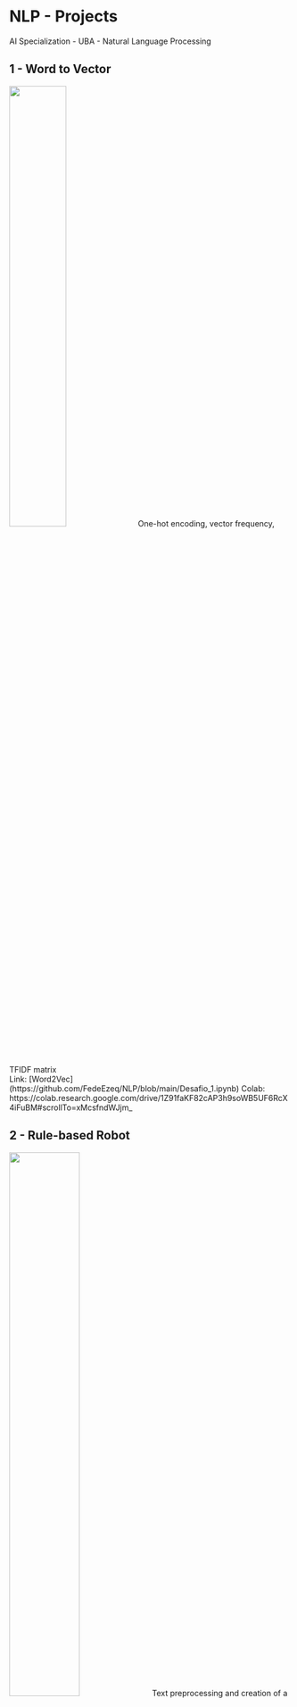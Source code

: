 # NLP - Projects
AI Specialization - UBA - Natural Language Processing

## 1 - Word to Vector
<img src="https://user-images.githubusercontent.com/77301813/136676196-148029d8-41cc-4061-8fc2-a53210542bb4.PNG" width=45% height=45%>
One-hot encoding, vector frequency, TFIDF matrix <br/>
Link: [Word2Vec](https://github.com/FedeEzeq/NLP/blob/main/Desafio_1.ipynb)
Colab: https://colab.research.google.com/drive/1Z91faKF82cAP3h9soWB5UF6RcX4iFuBM#scrollTo=xMcsfndWJjm_


## 2 - Rule-based Robot
<img src="https://user-images.githubusercontent.com/77301813/136676513-f4a9dbf3-33d1-45d6-af60-bd61769eac8c.PNG" width=50% height=50%>
Text preprocessing and creation of a rule-based robot<br/>
Link: [Word2Vec](https://github.com/FedeEzeq/NLP/blob/main/Desafio_1.ipynb)
Colab:https://colab.research.google.com/drive/1sMfnnCTuiW3H5w9s02JrKcS7OfTTKB6V

## 3 - Creating Vectors
<img src="https://user-images.githubusercontent.com/77301813/136676611-7883a95c-c830-473d-b4ef-2e18feeef4a0.PNG" width=45% height=45%>
Creating vectors with Gensim<br/>
Link: [Word2Vec](https://github.com/FedeEzeq/NLP/blob/main/Desafio_1.ipynb)
Colab: https://colab.research.google.com/drive/1Z91faKF82cAP3h9soWB5UF6RcX4iFuBM#scrollTo=xMcsfndWJjm_


## 4 - Text Prediction
<img src="https://user-images.githubusercontent.com/77301813/136676766-e9cb5cbb-fb42-448b-9e85-e2d0ccfe6737.PNG" width=35% height=35%>
RNN and text prediction<br/>

Link: [Text Prediction](https://github.com/FedeEzeq/NLP/blob/main/Desafio_4.ipynb/)



## 5 - Review Qualification
<img src="https://user-images.githubusercontent.com/77301813/136676915-0ad94456-a3c5-4310-9cac-2905233e0b1f.PNG" width=40% height=40%>
Using LSTM for user review qualification <br/>
Link: [Word2Vec](https://github.com/FedeEzeq/NLP/blob/main/Desafio_1.ipynb)
Colab: https://colab.research.google.com/drive/1Z91faKF82cAP3h9soWB5UF6RcX4iFuBM#scrollTo=xMcsfndWJjm_


## 6 - Question and answers (QA) Bot
<img src="https://user-images.githubusercontent.com/77301813/136676980-4b40b02f-c1f5-4944-9251-81f93d4cbaf4.PNG" width=40% height=40%>
Sequence to Sequence and Question and Answers (QA) Bot application<br/>
Link: [Word2Vec](https://github.com/FedeEzeq/NLP/blob/main/Desafio_1.ipynb)
Colab: https://colab.research.google.com/drive/1Z91faKF82cAP3h9soWB5UF6RcX4iFuBM#scrollTo=xMcsfndWJjm_

<br/>
<br/>

# Contact Information
Feel free to contact me by mail: fede.perusset@gmail.com <br/>
Enjoy 😄!!

